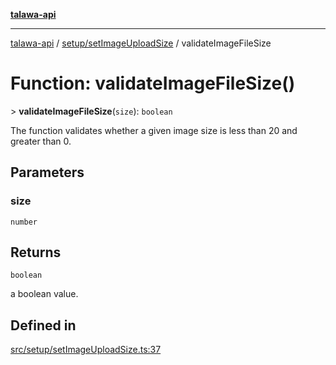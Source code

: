 [**talawa-api**](../../../README.md)

***

[talawa-api](../../../modules.md) / [setup/setImageUploadSize](../README.md) / validateImageFileSize

# Function: validateImageFileSize()

\> **validateImageFileSize**(`size`): `boolean`

The function validates whether a given image size is less than 20 and greater than 0.

## Parameters

### size

`number`

## Returns

`boolean`

a boolean value.

## Defined in

[src/setup/setImageUploadSize.ts:37](https://github.com/PalisadoesFoundation/talawa-api/blob/832d310bae30bd8cb45fb1b44f62dd776dccc52f/src/setup/setImageUploadSize.ts#L37)
